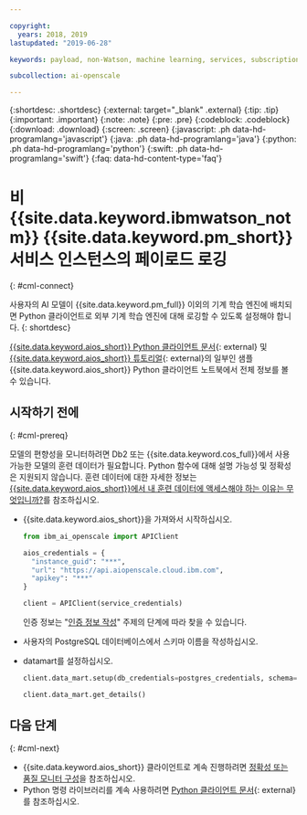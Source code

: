 ```yaml
---

copyright:
  years: 2018, 2019
lastupdated: "2019-06-28"

keywords: payload, non-Watson, machine learning, services, subscription

subcollection: ai-openscale

---
```


{:shortdesc: .shortdesc}
{:external: target="_blank" .external}
{:tip: .tip}
{:important: .important}
{:note: .note}
{:pre: .pre}
{:codeblock: .codeblock}
{:download: .download}
{:screen: .screen}
{:javascript: .ph data-hd-programlang='javascript'}
{:java: .ph data-hd-programlang='java'}
{:python: .ph data-hd-programlang='python'}
{:swift: .ph data-hd-programlang='swift'}
{:faq: data-hd-content-type='faq'}

# 비{{site.data.keyword.ibmwatson_notm}} {{site.data.keyword.pm_short}} 서비스 인스턴스의 페이로드 로깅
{: #cml-connect}

사용자의 AI 모델이 {{site.data.keyword.pm_full}} 이외의 기계 학습 엔진에 배치되면 Python 클라이언트로 외부 기계 학습 엔진에 대해 로깅할 수 있도록 설정해야 합니다.
{: shortdesc}

[{{site.data.keyword.aios_short}} Python 클라이언트 문서](http://ai-openscale-python-client.mybluemix.net/){: external} 및 [{{site.data.keyword.aios_short}} 튜토리얼](https://github.com/pmservice/ai-openscale-tutorials/blob/master/README.md){: external}의 일부인 샘플 {{site.data.keyword.aios_short}} Python 클라이언트 노트북에서 전체 정보를 볼 수 있습니다.

## 시작하기 전에
{: #cml-prereq}

모델의 편향성을 모니터하려면 Db2 또는 {{site.data.keyword.cos_full}}에서 사용 가능한 모델의 훈련 데이터가 필요합니다. Python 함수에 대해 설명 가능성 및 정확성은 지원되지 않습니다. 훈련 데이터에 대한 자세한 정보는 [{{site.data.keyword.aios_short}}에서 내 훈련 데이터에 액세스해야 하는 이유는 무엇입니까?](/docs/services/ai-openscale?topic=ai-openscale-trainingdata#trainingdata)를 참조하십시오.

- {{site.data.keyword.aios_short}}을 가져와서 시작하십시오.

    ```python
    from ibm_ai_openscale import APIClient

    aios_credentials = {
      "instance_guid": "***",
      "url": "https://api.aiopenscale.cloud.ibm.com",
      "apikey": "***"
    }

    client = APIClient(service_credentials)
    ```
  인증 정보는 "[인증 정보 작성](/docs/services/ai-openscale?topic=ai-openscale-cred-create)" 주제의 단계에 따라 찾을 수 있습니다.

- 사용자의 PostgreSQL 데이터베이스에서 스키마 이름을 작성하십시오.

- datamart를 설정하십시오.

    ```python
    client.data_mart.setup(db_credentials=postgres_credentials, schema=schemaName)

    client.data_mart.get_details()
    ```


## 다음 단계
{: #cml-next}

- {{site.data.keyword.aios_short}} 클라이언트로 계속 진행하려면 [정확성 또는 품질 모니터 구성](/docs/services/ai-openscale?topic=ai-openscale-acc-monitor)을 참조하십시오. 
- Python 명령 라이브러리를 계속 사용하려면 [Python 클라이언트 문서](http://ai-openscale-python-client.mybluemix.net/){: external}를 참조하십시오.
